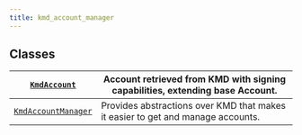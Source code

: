 ```yaml
---
title: kmd_account_manager
---
```


## Classes

| [`KmdAccount`](/reference/algokit-utils-py/api/accounts/kmd_account_manager/kmdaccount/#algokit_utils.accounts.kmd_account_manager.KmdAccount)                      | Account retrieved from KMD with signing capabilities, extending base Account.   |
| ------------------------------------------------------------------------------------------------------------------------------------------------------------------- | ------------------------------------------------------------------------------- |
| [`KmdAccountManager`](/reference/algokit-utils-py/api/accounts/kmd_account_manager/kmdaccountmanager/#algokit_utils.accounts.kmd_account_manager.KmdAccountManager) | Provides abstractions over KMD that makes it easier to get and manage accounts. |
